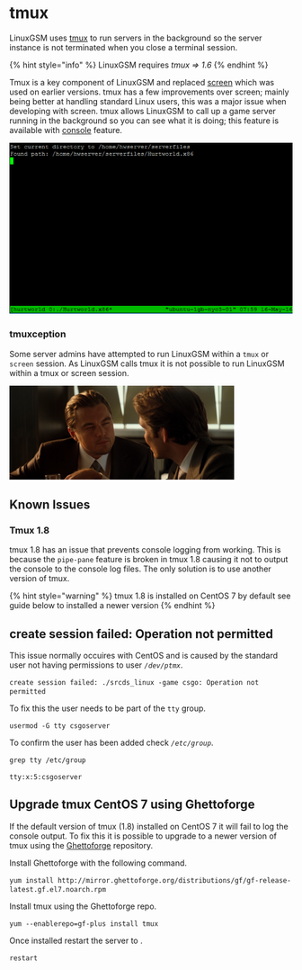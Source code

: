 # tmux

LinuxGSM uses [tmux](https://tmux.github.io) to run servers in the background so the server instance is not terminated when you close a terminal session.

{% hint style="info" %}
LinuxGSM requires _tmux =&gt; 1.6_ 
{% endhint %}

Tmux is a key component of LinuxGSM and replaced [screen](http://en.wikipedia.org/wiki/GNU_Screen) which was used on earlier versions. tmux has a few improvements over screen; mainly being better at handling standard Linux users, this was a major issue when developing with screen. tmux allows LinuxGSM to call up a game server running in the background so you can see what it is doing; this feature is available with [console](../commands/console.md) feature.

![LinuxGSM using tmux in console](../.gitbook/assets/xeficdv.png)

### tmuxception

Some server admins have attempted to run LinuxGSM within a `tmux` or `screen` session. As LinuxGSM calls tmux it is not possible to run LinuxGSM within a tmux or screen session.

![](../.gitbook/assets/tmuxception.png)

## Known Issues

### Tmux 1.8

tmux 1.8 has an issue that prevents console logging from working. This is because the `pipe-pane` feature is broken in tmux 1.8 causing it not to output the console to the console log files. The only solution is to use another version of tmux.

{% hint style="warning" %}
tmux 1.8 is installed on CentOS 7 by default see guide below to installed a newer version
{% endhint %}

## create session failed: Operation not permitted

This issue normally occuires with CentOS and is caused by the standard user not having permissions to user _`/dev/ptmx`_.

```text
create session failed: ./srcds_linux -game csgo: Operation not permitted
```

To fix this the user needs to be part of the `tty` group.

```text
usermod -G tty csgoserver
```

To confirm the user has been added check _`/etc/group`_.

```text
grep tty /etc/group
```

```text
tty:x:5:csgoserver
```

## Upgrade tmux CentOS 7 using Ghettoforge

If the default version of tmux \(1.8\) installed on CentOS 7 it will fail to log the console output. To fix this it is possible to upgrade to a newer version of tmux using the [Ghettoforge](http://ghettoforge.org) repository.

Install Ghettoforge with the following command.

```text
yum install http://mirror.ghettoforge.org/distributions/gf/gf-release-latest.gf.el7.noarch.rpm
```

Install tmux using the Ghettoforge repo.

```text
yum --enablerepo=gf-plus install tmux
```

Once installed restart the server to .

```text
restart
```

